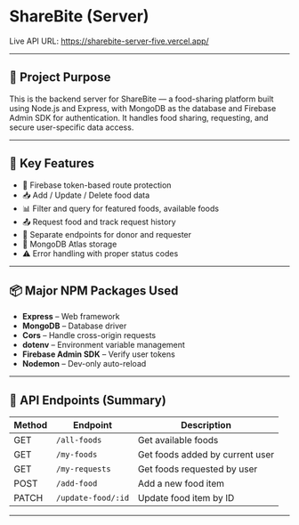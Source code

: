 

# ShareBite (Server)

Live API URL: https://sharebite-server-five.vercel.app/

---

## 🧠 Project Purpose

This is the backend server for ShareBite — a food-sharing platform built using Node.js and Express, with MongoDB as the database and Firebase Admin SDK for authentication. It handles food sharing, requesting, and secure user-specific data access.

---

## 🚀 Key Features

- 🔐 Firebase token-based route protection
- 📥 Add / Update / Delete food data
- 📊 Filter and query for featured foods, available foods
- 📤 Request food and track request history
- 🧾 Separate endpoints for donor and requester
- 📄 MongoDB Atlas storage
- ⚠ Error handling with proper status codes

---

## 📦 Major NPM Packages Used

- **Express** – Web framework
- **MongoDB** – Database driver
- **Cors** – Handle cross-origin requests
- **dotenv** – Environment variable management
- **Firebase Admin SDK** – Verify user tokens
- **Nodemon** – Dev-only auto-reload

---

## 🧪 API Endpoints (Summary)

| Method | Endpoint                   | Description                     |
|--------|----------------------------|---------------------------------|
| GET    | `/all-foods`               | Get available foods             |
| GET    | `/my-foods`                | Get foods added by current user|
| GET    | `/my-requests`             | Get foods requested by user    |
| POST   | `/add-food`                | Add a new food item             |
| PATCH  | `/update-food/:id`         | Update food item by ID          |


---

